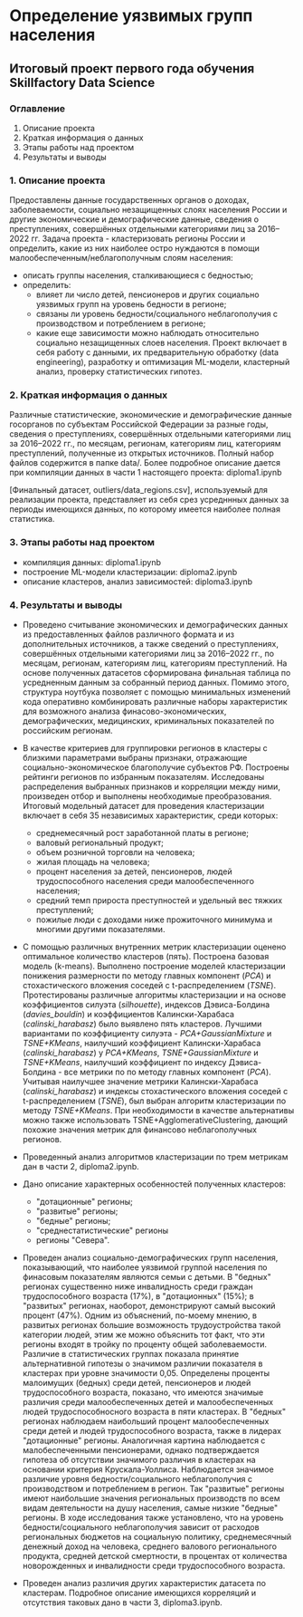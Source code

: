 # Определение уязвимых групп населения
## Итоговый проект первого года обучения Skillfactory Data Science

### Оглавление
1. Описание проекта
2. Краткая информация о данных
3. Этапы работы над проектом
4. Результаты и выводы  


### 1. Описание проекта

Предоставлены данные государственных органов о доходах, заболеваемости, социально незащищенных слоях населения России и другие экономические и демографические данные, сведения о преступлениях, совершённых отдельными категориями лиц за 2016–2022 гг. Задача проекта - кластеризовать регионы России и определить, какие из них наиболее остро нуждаются в помощи малообеспеченным/неблагополучным слоям населения:
* описать группы населения, сталкивающиеся с бедностью;
* определить:
  + влияет ли число детей, пенсионеров и других социально уязвимых групп на уровень бедности в регионе;
  + связаны ли уровень бедности/социального неблагополучия с производством и потреблением в регионе;
  + какие еще зависимости можно наблюдать относительно социально незащищенных слоев населения.
Проект включает в себя работу с данными, их предварительную обработку (data engineering), разработку и оптимизация ML-модели, кластерный анализ, проверку статистических гипотез.


### 2. Краткая информация о данных

Различные статистические, экономические и демографические данные госорганов по субъектам Российской Федерации за разные годы, сведения о преступлениях, совершённых отдельными категориями лиц за 2016–2022 гг., по месяцам, регионам, категориям лиц, категориям преступлений, полученные из открытых источников. Полный набор файлов содержится в папке data/. Более подробное описание дается при компиляции данных в части 1 настоящего проекта: diploma1.ipynb

[Финальный датасет, outliers/data_regions.csv], используемый для реализации проекта, представляет из себя срез усредннных данных за периоды имеющихся данных, по которому имеется наиболее полная статистика.


### 3. Этапы работы над проектом

- компиляция данных: diploma1.ipynb
- построение ML-модели кластеризации: diploma2.ipynb
- описание кластеров, анализ зависимостей: diploma3.ipynb


### 4. Результаты и выводы

* Проведено считывание экономических и демографических данных из предоставленных файлов различного формата и из дополнительных источников, а также сведений о преступлениях, совершённых отдельными категориями лиц за 2016–2022 гг., по месяцам, регионам, категориям лиц, категориям преступлений. На основе полученных датасетов сформирована финальная таблица по усредненным данным за собранный период данных. Помимо этого, структура ноутбука позволяет с помощью минимальных изменений кода оперативно комбинировать различные наборы характеристик  для возможного анализа финасово-экономических, демографических, медицинских, криминальных показателей по российским регионам.

* В качестве критериев для группировки регионов в кластеры с близкими параметрами выбраны признаки, отражающие социально-экономическое благополучие субъектов РФ. Построены рейтинги регионов по избранным показателям. Исследованы распределения выбранных признаков и корреляции между ними, произведен отбор и выполнены необходимые преобразования. Итоговый модельный датасет для проведения кластеризации включает в себя 35 независимых характеристик, среди которых: 
  - среднемесячный рост заработанной платы в регионе;
  - валовый региональный продукт;
  - объем розничной торговли на человека;
  - жилая площадь на человека;
  - процент населения за детей, пенсионеров, людей трудоспособного населения среди малообеспеченного населения;
  - средний темп прироста преступностей и удельный вес тяжких преступлений;
  - пожилые люди с доходами ниже прожиточного минимума
  и многими другими показателями.

* С помощью различных внутренних метрик кластеризации оценено оптимальное количество кластеров (пять). Построена базовая модель (k-means). Выполнено построение моделей кластеризации понижения размерности по методу главных компонент (*РСА*) и стохастического вложения соседей с t-распределением (*TSNE*). Протестированы различные алгоритмы кластеризации и на основе коэффициентов силуэта (*silhouette*), индексов Дэвиса-Болдина (*davies_bouldin*) и коэффициентов Калински-Харабаса (*calinski_harabasz*) было выявлено пять кластеров. Лучшими вариантами по коэффициенту силуэта - *PCA+GaussianMixture* и *TSNE+KMeans*, наилучший коэффициент Калински-Харабаса (*calinski_harabasz*) у *PCA+KMeans*, *TSNE+GaussianMixture* и *TSNE+KMeans*, наилучший коэффициент по индексу Дэвиса-Болдина - все метрики по по методу главных компонент (*РСА*). Учитывая наилучшее значение метрики Калински-Харабаса (*calinski_harabasz*) и индексы стохастического вложения соседей с t-распределением (*TSNE*), был выбран алгоритм кластеризации по методу *TSNE+KMeans*. При необходимости в качестве альтернативы можно также использовать TSNE+AgglomerativeClustering, дающий похожие значения метрик для финансово неблагополучных регионов.

* Проведенный анализ алгоритмов кластеризации по трем метрикам дан в части 2, diploma2.ipynb.

* Дано описание характерных особенностей полученных кластеров:
  - "дотационные" регионы;
  - "развитые" регионы;
  - "бедные" регионы;
  - "среднестатистические" регионы
  - регионы "Севера".

* Проведен анализ социально-демографических групп населения, показывающий, что наиболее уязвимой группой населения по финасовым показателям являются семьи с детьми. В "бедных" регионах существенно ниже инвалидность среди граждан трудоспособного возраста (17%), в "дотационных" (15%); в "развитых" регионах, наоборот, демонстрируют самый высокий процент (47%). Одним из объяснений, по-моему мнению, в развитых регионах большие возможность трудоустройства такой категории людей, этим же можно объяснить тот факт, что эти регионы входят в тройку по проценту общей заболеваемости. Различие в статистических группах показала принятие альтернативной гипотезы о значимом различии показателя в кластерах при уровне значимости 0,05.
Определены проценты малоимущих (бедных) среди детей, пенсионеров и людей трудоспособного возраста, показано, что имеются значимые различия среди малообеспеченных детей и малообеспеченных людей трудоспособносного возраста в пяти кластерах. В "бедных" регионах наблюдаем наибольший процент малообеспеченных среди детей и людей трудоспособного возраста, также в лидерах "дотационные" регионы. Аналогичная картина наблюдается с малобеспеченными пенсионерами, однако подтверждается гипотеза об отсутствии значимого различия в кластерах на основании критерия Крускала-Уоллиса.
Наблюдается значимое различие уровня бедности/социального неблагополучия с производством и потреблением в регион. Так "развитые" регионы имеют наибольшие значения региональных производств по всем видам деятельности на душу населения, самые низкие "бедные" регионы. В ходе исследования также установлено, что на уровень бедности/социального неблагополучия зависит от расходов региональных бюджетов на социальную политику, среднемесячный денежный доход на человека, среднего валового регионального продукта, средней детской смертности, в процентах от количества новорожденных и инвалидности среди трудоспособного возраста.
 
* Проведен анализ различия других характеристик датасета по кластерам. Подробное описание имеющихся корреляций и отсутствия таковых дано в части 3, diploma3.ipynb.
